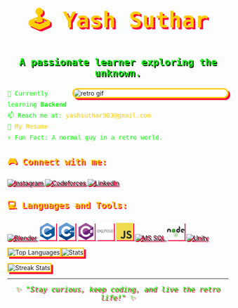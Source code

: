 <h1 align="center" style="font-family: 'Press Start 2P', monospace; font-size: 50px; color: #ffcc00; text-shadow: 4px 4px 0 #ff003c;">🕹️ Yash Suthar</h1>
<h3 align="center" style="font-family: 'VT323', monospace; font-size: 22px; color: #00ff00; text-shadow: 2px 2px 0 #000;">A passionate learner exploring the unknown.</h3>

<img align="right" src="https://i.giphy.com/media/v1.Y2lkPTc5MGI3NjExMzJjcW01dDFtZGkycmNpd2FvaDNsYWhveXg2enQ3aHJzczh6eHppYSZlcD12MV9pbnRlcm5hbF9naWZfYnlfaWQmY3Q9Zw/fRgwpuil2wHww7OXjT/giphy.gif" alt="retro gif" width="350" style="border-radius: 20px; border: 3px solid #ffcc00; box-shadow: 4px 4px 0px #ff003c;">


<ul style="font-family: 'Press Start 2P', monospace; font-size: 14px; line-height: 1.8; color: #00ff00; list-style: none; padding-left: 0;">
  <li>🌱 Currently learning <b>Backend</b></li>
  <li>📫 Reach me at: <a href="mailto:yashsuthar983@gmail.com" style="color: #ffcc00; text-decoration: none;">yashsuthar983@gmail.com</a></li>
  <li>📄 <a href="https://drive.google.com/file/d/136XcxxhqJ0l6PbSfAtEycXwxSYMbMN4G/view?usp=drivesdk" style="color: #ffcc00; text-decoration: none;">My Resume</a></li>
  <li>⚡ Fun Fact: A normal guy in a retro world.</li>
</ul>


<h3 style="font-family: 'VT323', monospace; font-size: 20px; color: #ffcc00; text-shadow: 2px 2px 0 #ff003c;">🎮 Connect with me:</h3>
<p>
  <a href="https://instagram.com/yash_suthar1021" target="_blank">
    <img src="https://raw.githubusercontent.com/rahuldkjain/github-profile-readme-generator/master/src/images/icons/Social/instagram.svg" alt="Instagram" height="30" style="filter: drop-shadow(2px 2px 0px #ff003c);">
  </a>
  <a href="https://codeforces.com/profile/chartara" target="_blank">
    <img src="https://raw.githubusercontent.com/rahuldkjain/github-profile-readme-generator/master/src/images/icons/Social/codeforces.svg" alt="Codeforces" height="30" style="filter: drop-shadow(2px 2px 0px #ff003c);">
  </a>
  <a href="https://linkedin.com/in/yashsuthar983" target="_blank">
    <img src="https://raw.githubusercontent.com/rahuldkjain/github-profile-readme-generator/master/src/images/icons/Social/linked-in-alt.svg" alt="LinkedIn" height="30" style="filter: drop-shadow(2px 2px 0px #ff003c);">
</a>

</p>


<h3 style="font-family: 'VT323', monospace; font-size: 20px; color: #ffcc00; text-shadow: 2px 2px 0 #ff003c;">💻 Languages and Tools:</h3>
<p>
    <a href="https://www.blender.org/" target="_blank" rel="noreferrer"> 
        <img src="https://download.blender.org/branding/community/blender_community_badge_white.svg" alt="Blender" width="40" height="40" style="filter: drop-shadow(2px 2px 0px #ff003c);"> 
    </a> 
    <a href="https://www.cprogramming.com/" target="_blank" rel="noreferrer"> 
        <img src="https://raw.githubusercontent.com/devicons/devicon/master/icons/c/c-original.svg" alt="C" width="40" height="40" style="filter: drop-shadow(2px 2px 0px #ff003c);"> 
    </a> 
    <a href="https://www.w3schools.com/cpp/" target="_blank" rel="noreferrer"> 
        <img src="https://raw.githubusercontent.com/devicons/devicon/master/icons/cplusplus/cplusplus-original.svg" alt="C++" width="40" height="40" style="filter: drop-shadow(2px 2px 0px #ff003c);"> 
    </a> 
    <a href="https://www.w3schools.com/cs/" target="_blank" rel="noreferrer"> 
        <img src="https://raw.githubusercontent.com/devicons/devicon/master/icons/csharp/csharp-original.svg" alt="C#" width="40" height="40" style="filter: drop-shadow(2px 2px 0px #ff003c);"> 
    </a> 
    <a href="https://expressjs.com" target="_blank" rel="noreferrer"> 
        <img src="https://raw.githubusercontent.com/devicons/devicon/master/icons/express/express-original-wordmark.svg" alt="ExpressJS" width="40" height="40" style="filter: drop-shadow(2px 2px 0px #ff003c);"> 
    </a> 
    <a href="https://developer.mozilla.org/en-US/docs/Web/JavaScript" target="_blank" rel="noreferrer"> 
        <img src="https://raw.githubusercontent.com/devicons/devicon/master/icons/javascript/javascript-original.svg" alt="JavaScript" width="40" height="40" style="filter: drop-shadow(2px 2px 0px #ff003c);"> 
    </a> 
    <a href="https://www.microsoft.com/en-us/sql-server" target="_blank" rel="noreferrer"> 
        <img src="https://www.svgrepo.com/show/303229/microsoft-sql-server-logo.svg" alt="MS SQL" width="40" height="40" style="filter: drop-shadow(2px 2px 0px #ff003c);"> 
    </a> 
    <a href="https://nodejs.org" target="_blank" rel="noreferrer"> 
        <img src="https://raw.githubusercontent.com/devicons/devicon/master/icons/nodejs/nodejs-original-wordmark.svg" alt="NodeJS" width="40" height="40" style="filter: drop-shadow(2px 2px 0px #ff003c);"> 
    </a> 
    <a href="https://unity.com/" target="_blank" rel="noreferrer"> 
        <img src="https://www.vectorlogo.zone/logos/unity3d/unity3d-icon.svg" alt="Unity" width="40" height="40" style="filter: drop-shadow(2px 2px 0px #ff003c);"> 
    </a> 
</p>


<p>
  <img align="left" src="https://github-readme-stats.vercel.app/api/top-langs?username=yashsuthar983&show_icons=true&locale=en&layout=compact&theme=radical" alt="Top Languages" style="border: 2px solid #ffcc00; box-shadow: 4px 4px 0px #ff003c;">
</p>

<p>
  <img align="center" src="https://github-readme-stats.vercel.app/api?username=yashsuthar983&show_icons=true&locale=en&theme=radical" alt="Stats" style="border: 2px solid #ffcc00; box-shadow: 4px 4px 0px #ff003c;">
</p>

<p>
  <img align="center" src="https://github-readme-streak-stats.herokuapp.com/?user=yashsuthar983&theme=radical" alt="Streak Stats" style="border: 2px solid #ffcc00; box-shadow: 4px 4px 0px #ff003c;">
</p>

---

<div align="center" style="font-family: 'VT323', monospace; font-size: 16px; color: #00ff00; text-shadow: 2px 2px 0 #ff003c;">
✨ <i>"Stay curious, keep coding, and live the retro life!"</i> ✨
</div>
